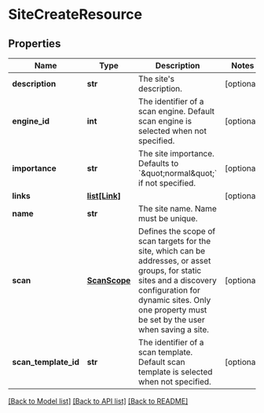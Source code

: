 # SiteCreateResource

## Properties
Name | Type | Description | Notes
------------ | ------------- | ------------- | -------------
**description** | **str** | The site&#39;s description. | [optional] 
**engine_id** | **int** | The identifier of a scan engine. Default scan engine is selected when not specified. | [optional] 
**importance** | **str** | The site importance. Defaults to &#x60;\&quot;normal\&quot;&#x60; if not specified. | [optional] 
**links** | [**list[Link]**](Link.md) |  | [optional] 
**name** | **str** | The site name. Name must be unique. | 
**scan** | [**ScanScope**](ScanScope.md) | Defines the scope of scan targets for the site, which can be addresses, or asset groups, for static sites and a discovery configuration for dynamic sites. Only one property must be set by the user when saving a site. | [optional] 
**scan_template_id** | **str** | The identifier of a scan template. Default scan template is selected when not specified. | [optional] 

[[Back to Model list]](../README.md#documentation-for-models) [[Back to API list]](../README.md#documentation-for-api-endpoints) [[Back to README]](../README.md)


